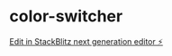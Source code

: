# color-switcher

[Edit in StackBlitz next generation editor ⚡️](https://stackblitz.com/~/github.com/Ashesha1-Coder/color-switcher)
